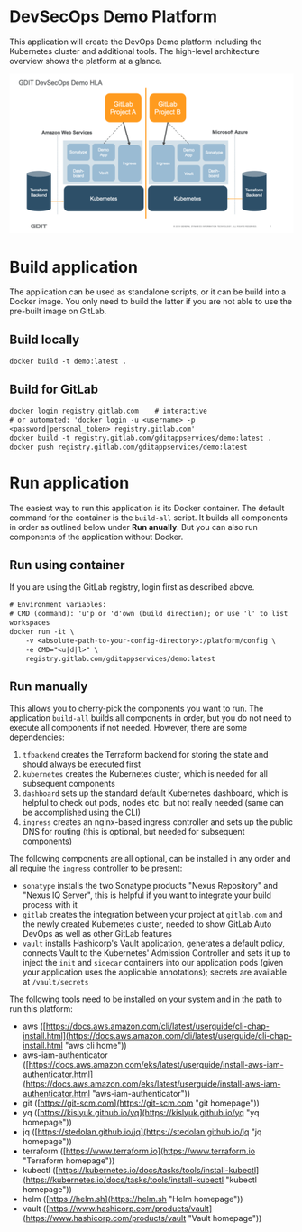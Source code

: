 # DevSecOps Demo Platform
This application will create the DevOps Demo platform including the Kubernetes cluster and additional tools.
The high-level architecture overview shows the platform at a glance.

![DevOps Platform high-Level architecture](docs/DemoHLA.png "DevOps Platform high-Level architecture")

# Build application
The application can be used as standalone scripts, or it can be build into a Docker image. You only need to build the latter if you are not able to use the pre-built image on GitLab.

## Build locally
```shell
docker build -t demo:latest .
```

## Build for GitLab
```shell
docker login registry.gitlab.com    # interactive
# or automated: 'docker login -u <username> -p <password|personal_token> registry.gitlab.com'
docker build -t registry.gitlab.com/gditappservices/demo:latest .
docker push registry.gitlab.com/gditappservices/demo:latest
```

# Run application
The easiest way to run this application is its Docker container. The default command for the container is the `build-all` script. It builds all components in order as outlined below under **Run anually**. But you can also run components of the application without Docker.

## Run using container
If you are using the GitLab registry, login first as described above.
```shell
# Environment variables:
# CMD (command): 'u'p or 'd'own (build direction); or use 'l' to list workspaces
docker run -it \
    -v <absolute-path-to-your-config-directory>:/platform/config \
    -e CMD="<u|d|l>" \
    registry.gitlab.com/gditappservices/demo:latest
```

## Run manually
This allows you to cherry-pick the components you want to run. The application `build-all` builds all components in order, but you do not need to execute all components if not needed.
However, there are some dependencies:
1) `tfbackend` creates the Terraform backend for storing the state and should always be executed first
2) `kubernetes` creates the Kubernetes cluster, which is needed for all subsequent components
3) `dashboard` sets up the standard default Kubernetes dashboard, which is helpful to check out pods, nodes etc. but not really needed (same can be accomplished using the CLI)
4) `ingress` creates an nginx-based ingress controller and sets up the public DNS for routing (this is optional, but needed for subsequent components)

The following components are all optional, can be installed in any order and all require the `ingress` controller to be present:
- `sonatype` installs the two Sonatype products "Nexus Repository" and "Nexus IQ Server", this is helpful if you want to integrate your build process with it
- `gitlab` creates the integration between your project at `gitlab.com` and the newly created Kubernetes cluster, needed to show GitLab Auto DevOps as well as other GitLab features
- `vault` installs Hashicorp's Vault application, generates a default policy, connects Vault to the Kubernetes' Admission Controller and sets it up to inject the `init` and `sidecar` containers into our application pods (given your application uses the applicable annotations); secrets are available at `/vault/secrets`

The following tools need to be installed on your system and in the path to run this platform:
- aws ([https://docs.aws.amazon.com/cli/latest/userguide/cli-chap-install.html](https://docs.aws.amazon.com/cli/latest/userguide/cli-chap-install.html "aws cli home"))
- aws-iam-authenticator ([https://docs.aws.amazon.com/eks/latest/userguide/install-aws-iam-authenticator.html](https://docs.aws.amazon.com/eks/latest/userguide/install-aws-iam-authenticator.html "aws-iam-authenticator"))
- git ([https://git-scm.com](https://git-scm.com "git homepage"))
- yq ([https://kislyuk.github.io/yq](https://kislyuk.github.io/yq "yq homepage"))
- jq ([https://stedolan.github.io/jq](https://stedolan.github.io/jq "jq homepage"))
- terraform ([https://www.terraform.io](https://www.terraform.io "Terraform homepage"))
- kubectl ([https://kubernetes.io/docs/tasks/tools/install-kubectl](https://kubernetes.io/docs/tasks/tools/install-kubectl "kubectl homepage"))
- helm ([https://helm.sh](https://helm.sh "Helm homepage"))
- vault ([https://www.hashicorp.com/products/vault](https://www.hashicorp.com/products/vault "Vault homepage"))
